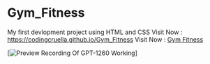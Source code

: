 # Gym_Fitness
 My first devlopment project using HTML and CSS
 Visit Now : https://codingcruella.github.io/Gym_Fitness
 Visit Now : [Gym Fitness](https://codingcruella.github.io/Gym_Fitness)
 

 [![Preview Recording Of GPT-1260 Working](https://codingcruella.github.io/Gym_Fitness/preview/ss.png)]